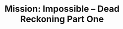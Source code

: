 ---
title: "Mission: Impossible – Dead Reckoning Part One"
year: 2023
rating: 1.5
stars: "★½"
rewatched: false
permalink: "mission-impossible-dead-reckoning-part-one"
watched_on: 2023-07-15
---